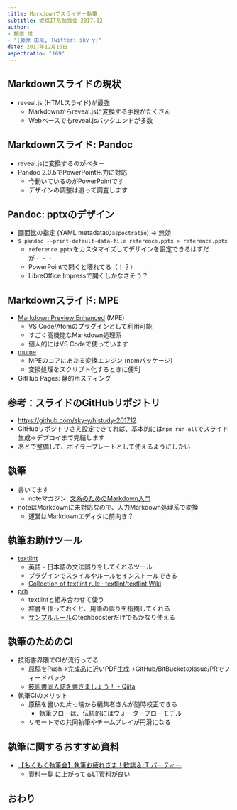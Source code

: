 ```yaml
---
title: Markdownでスライド＋執筆
subtitle: 姫路IT系勉強会 2017.12
author:
- 藤原 惟
- "(藤原 由来, Twitter: sky_y)"
date: 2017年12月16日
aspectratio: "169"
---
```


## Markdownスライドの現状

- reveal.js (HTMLスライド)が最強
    - Markdownからreveal.jsに変換する手段がたくさん
    - Webベースでもreveal.jsバックエンドが多数

## Markdownスライド: Pandoc

- reveal.jsに変換するのがベター
- Pandoc 2.0.5でPowerPoint出力に対応
    - 今動いているのがPowerPointです
    - デザインの調整は追って調査します

## Pandoc: pptxのデザイン

- 画面比の指定 (YAML metadataの`aspectratio`) → 無効
- `$ pandoc --print-default-data-file reference.pptx > reference.pptx`
    - `reference.pptx`をカスタマイズしてデザインを設定できるはずだが・・・
    - PowerPointで開くと壊れてる（！？）
    - LibreOffice Impressで開くしかなさそう？

## Markdownスライド: MPE

- [Markdown Preview Enhanced](https://shd101wyy.github.io/markdown-preview-enhanced/#/) (MPE)
    - VS Code/Atomのプラグインとして利用可能
    - すごく高機能なMarkdown処理系
    - 個人的にはVS Codeで使っています
- [mume](https://github.com/shd101wyy/mume)
    - MPEのコアにあたる変換エンジン (npmパッケージ)
    - 変換処理をスクリプト化するときに便利
- GitHub Pages: 静的ホスティング

## 参考：スライドのGitHubリポジトリ

- <https://github.com/sky-y/histudy-201712>
- GitHubリポジトリさえ設定できてれば、基本的には`npm run all`でスライド生成→デプロイまで完結します
- あとで整備して、ボイラープレートとして使えるようにしたい

## 執筆

- 書いてます
    - noteマガジン: [文系のためのMarkdown入門](https://note.solarsolfa.net/m/m0ee0e40a1c72)
- noteはMarkdownに未対応なので、人力Markdown処理系で変換
    - 運営はMarkdownエディタに前向き？

## 執筆お助けツール

- [textlint](https://github.com/textlint/textlint)
    - 英語・日本語の文法誤りをしてくれるツール
    - プラグインでスタイルやルールをインストールできる
    - [Collection of textlint rule · textlint/textlint Wiki](https://github.com/textlint/textlint/wiki/Collection-of-textlint-rule)
- [prh](https://github.com/prh/prh)
    - textlintと組み合わせて使う
    - 辞書を作っておくと、用語の誤りを指摘してくれる
    - [サンプルルール](https://github.com/prh/rules)のtechboosterだけでもかなり使える

## 執筆のためのCI

- 技術書界隈でCIが流行ってる
    - 原稿をPush→完成品に近いPDF生成→GitHub/BitBucketのIssue/PRでフィードバック
    - [技術書同人誌を書きましょう！ - Qiita](https://qiita.com/erukiti/items/6b7e85f760476a997161)
- 執筆CIのメリット
    - 原稿を書いた片っ端から編集者さんが随時校正できる
        - 執筆フローは、伝統的にはウォーターフローモデル
    - リモートでの共同執筆やチームプレイが円滑になる

## 執筆に関するおすすめ資料

- [【もくもく執筆会】執筆お疲れさま！歓談＆LT パーティー](https://techbook-meetup.connpass.com/event/64235/)
    - [資料一覧](https://techbook-meetup.connpass.com/event/64235/presentation/) に上がってるLT資料が良い

## おわり